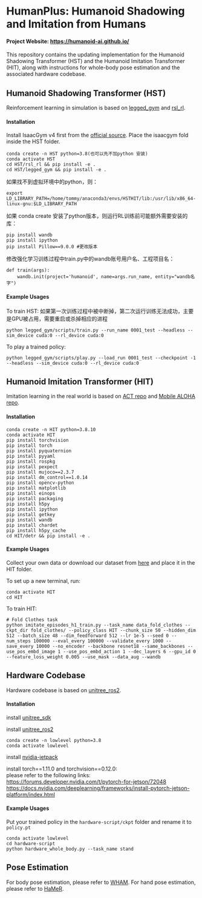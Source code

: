# HumanPlus: Humanoid Shadowing and Imitation from Humans


#### Project Website: https://humanoid-ai.github.io/

This repository contains the updating implementation for the Humanoid Shadowing Transformer (HST) and the Humanoid Imitation Transformer (HIT), along with instructions for whole-body pose estimation and the associated hardware codebase.


## Humanoid Shadowing Transformer (HST)
Reinforcement learning in simulation is based on [legged_gym](https://github.com/leggedrobotics/legged_gym) and [rsl_rl](https://github.com/leggedrobotics/rsl_rl).
#### Installation
Install IsaacGym v4 first from the [official source](https://developer.nvidia.com/isaac-gym). Place the isaacgym fold inside the HST folder.

    conda create -n HST python=3.8(也可以先不加python 安装) 
    conda activate HST
    cd HST/rsl_rl && pip install -e . 
    cd HST/legged_gym && pip install -e .

如果找不到虚拟环境中的python，则：

`export LD_LIBRARY_PATH=/home/tommy/anaconda3/envs/HSTHIT/lib:/usr/lib/x86_64-linux-gnu:$LD_LIBRARY_PATH`

如果 conda create 安装了python版本，则运行RL训练前可能额外需要安装的库：

```
pip install wandb
pip install ipython
pip install Pillow==9.0.0 #更改版本
```

修改强化学习训练过程中train.py中的wandb账号用户名、工程项目名：
```
def train(args):
    wandb.init(project='humanoid', name=args.run_name, entity="wandb名字")
```    

#### Example Usages
To train HST:
    如果第一次训练过程中被中断掉，第二次运行训练无法成功，主要是GPU被占用，需要重启或杀掉相应的进程    

    python legged_gym/scripts/train.py --run_name 0001_test --headless --sim_device cuda:0 --rl_device cuda:0

To play a trained policy:

    python legged_gym/scripts/play.py --load_run 0001_test --checkpoint -1 --headless --sim_device cuda:0 --rl_device cuda:0


## Humanoid Imitation Transformer (HIT)
Imitation learning in the real world is based on [ACT repo](https://github.com/tonyzhaozh/act) and [Mobile ALOHA repo](https://github.com/MarkFzp/act-plus-plus).
#### Installation
    conda create -n HIT python=3.8.10
    conda activate HIT
    pip install torchvision
    pip install torch
    pip install pyquaternion
    pip install pyyaml
    pip install rospkg
    pip install pexpect
    pip install mujoco==2.3.7
    pip install dm_control==1.0.14
    pip install opencv-python
    pip install matplotlib
    pip install einops
    pip install packaging
    pip install h5py
    pip install ipython
    pip install getkey
    pip install wandb
    pip install chardet
    pip install h5py_cache
    cd HIT/detr && pip install -e .
#### Example Usages
Collect your own data or download our dataset from [here](https://drive.google.com/drive/folders/1i3eGTd9Nl_tSieoE0grxuKqUAumBr2EV?usp=drive_link) and place it in the HIT folder.

To set up a new terminal, run:

    conda activate HIT
    cd HIT

To train HIT:

    # Fold Clothes task
    python imitate_episodes_h1_train.py --task_name data_fold_clothes --ckpt_dir fold_clothes/ --policy_class HIT --chunk_size 50 --hidden_dim 512 --batch_size 48 --dim_feedforward 512 --lr 1e-5 --seed 0 --num_steps 100000 --eval_every 100000 --validate_every 1000 --save_every 10000 --no_encoder --backbone resnet18 --same_backbones --use_pos_embd_image 1 --use_pos_embd_action 1 --dec_layers 6 --gpu_id 0 --feature_loss_weight 0.005 --use_mask --data_aug --wandb

## Hardware Codebase
Hardware codebase is based on [unitree_ros2](https://github.com/unitreerobotics/unitree_ros2).

#### Installation

install [unitree_sdk](https://github.com/unitreerobotics/unitree_sdk2)

install [unitree_ros2](https://support.unitree.com/home/en/developer/ROS2_service)

    conda create -n lowlevel python=3.8
    conda activate lowlevel

install [nvidia-jetpack](https://docs.nvidia.com/jetson/archives/jetpack-archived/jetpack-461/install-jetpack/index.html)

install torch==1.11.0 and torchvision==0.12.0:  
please refer to the following links:   
https://forums.developer.nvidia.com/t/pytorch-for-jetson/72048
https://docs.nvidia.com/deeplearning/frameworks/install-pytorch-jetson-platform/index.html

#### Example Usages
Put your trained policy in the `hardware-script/ckpt` folder and rename it to `policy.pt`

    conda activate lowlevel
    cd hardware-script
    python hardware_whole_body.py --task_name stand


## Pose Estimation
For body pose estimation, please refer to [WHAM](https://github.com/yohanshin/WHAM). 
For hand pose estimation, please refer to [HaMeR](https://github.com/geopavlakos/hamer). 
